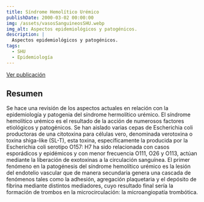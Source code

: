 ```yaml
---
title: Síndrome Hemolítico Urémico
publishDate: 2000-03-02 00:00:00
img: /assets/vasosSanguineosSHU.webp
img_alt: Aspectos epidemiológicos y patogénicos.
description: |
  Aspectos epidemiológicos y patogénicos.
tags:
  - SHU
  - Epidemiología
---
```


<a href="/Publications/Síndrome Hemolítico Urémico..pdf" target="_blank" >Ver publicación</a>

## Resumen

Se hace una revisión de los aspectos actuales en relación con la epidemiología y patogenia del síndrome hermolítico urémico. El síndrome hemolítico urémico es el resultado de la acción de numerosos factores etiológicos y patogénicos. Se han aislado varias cepas de Escherichia coli productoras de una citotoxina para células vero, denominada verotoxina o toxina shiga-like (SL-T), esta toxina, específicamente la producida por la Escherichia coli serotipo O157: H7 ha sido relacionada con casos esporádicos y epidémicos y con menor frecuencia O111, O26 y O113, actúan mediante la liberación de exotoxinas a la circulación sanguínea. El primer fenómeno en la patogénesis del síndrome hemolítico urémico es la lesión del endotelio vascular que de manera secundaria genera una cascada de fenómenos tales como la adhesión, agregación plaquetaria y el depósito de fibrina mediante distintos mediadores, cuyo resultado final sería la formación de trombos en la microcirculación: la microangiopatía trombótica.

<!-- ### Introducción

En 1958 fue aclarada su anatomía patológica y Habib2 lo designó como microangiopatía trombótica. En 1964, en Argentina, Gianantonio y otros3 describieron los aspectos clínicos, su evolución y tratamiento de la fase aguda.

Las teorías patogénicas que se han propuesto para explicar el SHU han sido múltiples y con frecuencia contradictorias entre sí; como se aprecia al revisar la literatura médica, ha existido una gran confusión en este sentido. En los últimos años; sin embargo, se ha avanzado considerablemente en la comprensión de este síndrome y hoy sabemos, por ejemplo, que no todos los SHU son iguales entre sí, y existe una gran heterogenicidad tanto en los hallazgos clínicos, y de laboratorio, como de la lesión hística para ser heterogéneos los distintos mecanismos patogénicos que lo producen. Karmali y otros6 comprobaron la relación causal del SHU con infecciones entéricas producidas por cepas de Escherichia coli (E. coli) productoras de una toxina específica citopática llamada verotoxina, emparentada bioquímica y funcionalmente con la toxina Shiga.

El SHU afecta preferentemente a lactantes y niños menores de 5 años, y es mucho menos frecuente en adultos, aspecto éste que nos motivó a realizar esta revisión bibliográfica, para profundizar acerca de los nuevos conceptos sobre la forma del SHU asociada con diarrea que es la más frecuente en la edad pediátrica, aunque haremos referencia a sus otras variantes o formas atípicas.

<a href="/Publications/Síndrome Hemolítico Urémico..pdf" target="_blank" >Ver publicación</a> -->
